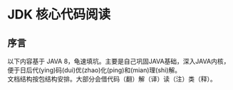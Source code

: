 # JDK 核心代码阅读
## 序言
以下内容基于 JAVA 8，龟速填坑。主要是自己巩固JAVA基础，深入JAVA内核，便于日后代(ying)码(dui)优(zhao)化(ping)和(mian)理(shi)解。  
文档结构按包结构安排。大部分会借代码（翻）解（译）读（注）类（释）。

